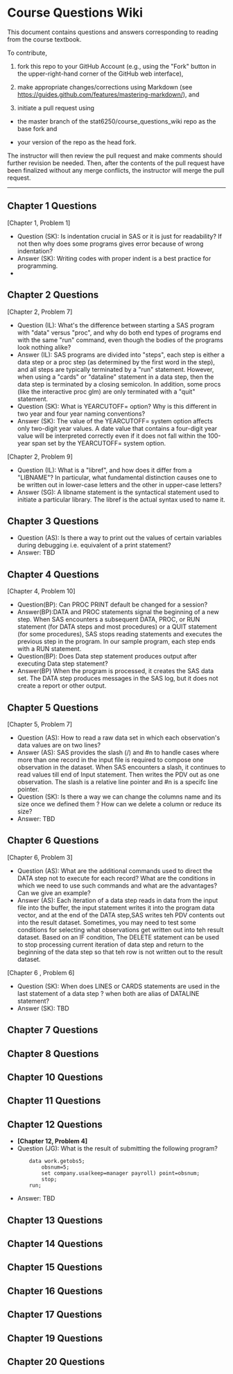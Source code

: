 # Course Questions Wiki

This document contains questions and answers corresponding to reading from the course textbook.

To contribute,

1. fork this repo to your GitHub Account (e.g., using the "Fork" button in the upper-right-hand corner of the GitHub web interface),

2. make appropriate changes/corrections using Markdown (see https://guides.github.com/features/mastering-markdown/), and

3. initiate a pull request using

- the master branch of the stat6250/course_questions_wiki repo as the base fork and

- your version of the repo as the head fork.

The instructor will then review the pull request and make comments should further revision be needed. Then, after the contents of the pull request have been finalized without any merge conflicts, the instructor will merge the pull request.

********************************************************************************

## Chapter 1 Questions

[Chapter 1, Problem 1]
- Question (SK): Is indentation  crucial in SAS or it is just for readability? If not then why does some programs gives error because of wrong indentation?
- Answer (SK): Writing codes with proper indent is a best practice for programming.
-

## Chapter 2 Questions

[Chapter 2, Problem 7]
- Question (IL): What's the difference between starting a SAS program with "data" versus "proc", and why do both end types of programs end with the same "run" command, even though the bodies of the programs look nothing alike?
- Answer (IL): SAS programs are divided into "steps", each step is either a data step or a proc step (as determined by the first word in the step), and all steps are typically terminated by a "run" statement. However, when using a "cards" or "dataline" statement in a data step, then the data step is terminated by a closing semicolon. In addition, some procs (like the interactive proc glm) are only terminated with a "quit" statement.
- Question (SK): What is YEARCUTOFF= option? Why is this different in two year and four year naming conventions?
- Answer (SK): The value of the YEARCUTOFF= system option affects only two-digit year values. A date value that contains a four-digit year value will be interpreted correctly even if it does not fall within the 100-year span set by the YEARCUTOFF= system option.

[Chapter 2, Problem 9]
- Question (IL): What is a "libref", and how does it differ from a "LIBNAME"?  In particular, what fundamental distinction causes one to be written out in lower-case letters and the other in upper-case letters?
- Answer (SG): A libname statement is the syntactical statement used to initiate a particular library. The libref is the actual syntax used to name it.

## Chapter 3 Questions
- Question (AS): Is there a way to print out the values of certain variables during debugging i.e. equivalent of a print statement?
- Answer: TBD

## Chapter 4 Questions
[Chapter 4, Problem 10]
- Question(BP): Can PROC PRINT default be changed for a session?
- Answer(BP):DATA and PROC statements signal the beginning of a new step. When SAS encounters a subsequent DATA, PROC, or RUN statement (for DATA steps and most procedures) or a QUIT statement (for some procedures), SAS stops reading statements and executes the previous step in the program. In our sample program, each step ends with a RUN statement.
- Question(BP): Does Data step statement produces output after executing Data step statement?
- Answer(BP) When the program is processed, it creates the SAS data set. The DATA step produces messages in the SAS log, but it does not create a report or other output.

## Chapter 5 Questions
[Chapter 5, Problem 7]
- Question (AS): How to read a raw data set in which each observation's data values are on two lines?
- Answer (AS): SAS provides the slash (/) and #n to handle cases where more than one record in the input file is required to compose one observation in the dataset. When SAS encounters a slash, it continues to read values till end of Input statement. Then writes the PDV out as one observation. The slash is a relative line pointer and #n is a specifc line pointer.
- Question (SK): Is there a way we can change the columns name and its size once we defined them ? How can we delete a column or reduce its size?
- Answer: TBD

## Chapter 6 Questions
[Chapter 6, Problem 3]
- Question (AS): What are the additional commands used to direct the DATA step not to execute for each record? What are the conditions in which we need to use such commands and what are the advantages? Can we give an example?
- Answer (AS): Each iteration of a data step reads in data from the input file into the buffer,  the input statement writes it into the program data vector, and  at the end of the DATA step,SAS writes teh PDV contents out into the result dataset. Sometimes, you may need to test some conditions for selecting what observations get written out into teh result dataset. Based on an IF condition, The DELETE statement can be used to stop processing current iteration of data step and return to the beginning of the data step so that teh row is not written out to the result dataset.                  

[Chapter 6 , Problem 6]
- Question (SK): When does LINES or CARDS  statements are used in the last statement of a data step ? when both are alias of   DATALINE statement?
- Answer (SK): TBD

## Chapter 7 Questions


## Chapter 8 Questions


## Chapter 10 Questions


## Chapter 11 Questions


## Chapter 12 Questions

* **[Chapter 12, Problem 4]**
 * Question (JG): What is the result of submitting the following program?
 ```SAS
        data work.getobs5;
            obsnum=5;
            set company.usa(keep=manager payroll) point=obsnum;
            stop;
        run;
```

 * Answer: TBD

## Chapter 13 Questions


## Chapter 14 Questions


## Chapter 15 Questions


## Chapter 16 Questions


## Chapter 17 Questions


## Chapter 19 Questions


## Chapter 20 Questions
